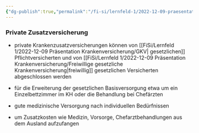 ```yaml
---
{"dg-publish":true,"permalink":"/fi-si/lernfeld-1/2022-12-09-praesentation-krankenversicherung/private-zusatzversicherung/"}
---
```



### Private Zusatzversicherung

- private Krankenzusatzversicherungen können von [[FiSi/Lernfeld 1/2022-12-09 Präsentation Krankenversicherung/GKV\| gesetzlichen]] Pflichtversicherten und von [[FiSi/Lernfeld 1/2022-12-09 Präsentation Krankenversicherung/Freiwillige gesetzliche Krankenversicherung\|freiwillig]] gesetzlichen Versicherten abgeschlossen werden

- für die Erweiterung der gesetzlichen Basisversorgung etwa um ein Einzelbettzimmer im KH oder die Behandlung bei Chefärzten

- gute medizinische Versorgung nach individuellen Bedürfnissen
- um Zusatzkosten wie Medizin, Vorsorge, Chefarztbehandlungen aus dem Ausland aufzufangen